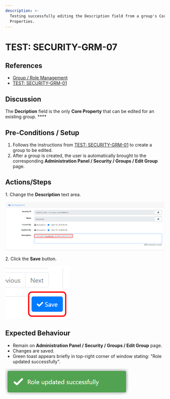 ```yaml
---
description: >-
  Testing successfully editing the Description field from a group's Core
  Properties.
---
```


# TEST: SECURITY-GRM-07

## References

* [Group / Role Management](broken-reference)
* [TEST: SECURITY-GRM-01](test-security-grm-01-1.md)

## Discussion

The **Decription** field is the only **Core Property** that can be edited for an existing group. ****&#x20;

## Pre-Conditions / Setup

1. Follows the instructions from [TEST: SECURITY-GRM-01](test-security-grm-01-1.md) to create a group to be edited.
2. After a group is created, the user is automatically brought to the corresponding **Administration Panel / Security / Groups / Edit Group** page.

## Actions/Steps

1\. Change the **Description** text area.

![](<../../../../../../../../.gitbook/assets/image (344).png>)

2\. Click the **Save** button.

![](<../../../../../../../../.gitbook/assets/image (372).png>)

## Expected Behaviour

* Remain on **Administration Panel / Security / Groups / Edit Group** page.
* Changes are saved.
* Green toast appears briefly in top-right corner of window stating: "Role updated successfully".

![](<../../../../../../../../.gitbook/assets/image (378).png>)
